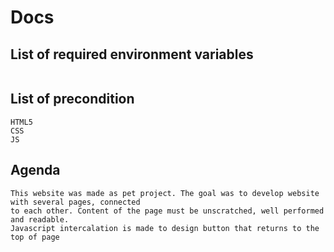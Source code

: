 # Docs


## List of required environment variables

```

```

## List of precondition

```
HTML5
CSS
JS
```

## Agenda

```
This website was made as pet project. The goal was to develop website with several pages, connected 
to each other. Content of the page must be unscratched, well performed and readable. 
Javascript intercalation is made to design button that returns to the top of page
```